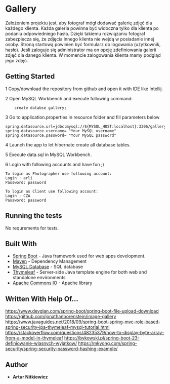 # Gallery
 Założeniem projektu jest, aby fotograf mógł dodawać galerię zdjęć dla każdego klienta. Każda galeria powinna być widoczna tylko dla klienta po podaniu odpowiedniego hasła.
Dzięki takiemu rozwiązaniu fotograf zabezpiecza się, że zdjęcia innego klienta nie wejdą w posiadanie innej osoby. Stroną startową powinien być formularz do logowania (użytkownik, hasło).
Jeśli zaloguje się administrator ma on opcję zdefiniowania galerii zdjęć dla danego klienta. 
W momencie zalogowania klienta mamy podgląd jego zdjęć.

## Getting Started

1 Copy/download the repository from github and open it with IDE like Intellij.

2 Open MySQL Workbench and execute following command:
        
        create databse gallery;

3 Go to application.properties in resource folder and fill parameters below

    spring.datasource.url=jdbc:mysql://${MYSQL_HOST:localhost}:3306/gallery
    spring.datasource.username= "Your MySQL username"
    spring.datasource.password= "Your MySQL password"
4 Launch the app to let hibernate create all database tables.

5 Execute data.sql in MySQL Workbench.

6 Login with following accounts and have fun ;) 

    To login as Photographer use following account:
    Login : arli 
    Password: password

    To login as Client use following account:
    Login : CZA
    Password: password

## Running the tests

No requrements for tests.


## Built With

* [Spring Boot](https://spring.io/projects/spring-boot) - Java framework used for web apps development.
* [Maven](https://maven.apache.org/) - Dependency Management
* [MySQL Database](https://www.mysql.com/) - SQL database
* [Thymeleaf](https://www.thymeleaf.org/) - Server-side Java template engine for both web and standalone environments
* [Apache Commons IO](https://mvnrepository.com/artifact/commons-io/commons-io/2.5) - Apache library 

## Written With Help Of...
https://www.devglan.com/spring-boot/spring-boot-file-upload-download
https://github.com/jonathanborenstein/image-gallery
https://www.javaguides.net/2018/09/spring-boot-spring-mvc-role-based-spring-security-jpa-thymeleaf-mysql-tutorial.html
https://stackoverflow.com/questions/48235379/how-to-display-byte-array-from-a-model-in-thymeleaf
https://bykowski.pl/spring-boot-23-definiowanie-wlasnych-wyjatkow/
https://mkyong.com/spring-security/spring-security-password-hashing-example/

## Author

* **Artur Nitkiewicz** 